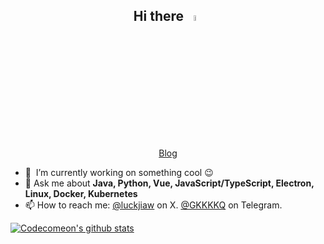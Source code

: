 <h2 align="center">
Hi there <a href="https://www.gautamkrishnar.com/"><img src="https://media.giphy.com/media/hvRJCLFzcasrR4ia7z/giphy.gif" width="5%"></a>
</h2>

<p align="center">
  <a href="https://jwinks.com">Blog</a>
</p>

- 🔭 &nbsp;I’m currently working on something cool :wink:
- 💬 Ask me about **Java, Python, Vue, JavaScript/TypeScript, Electron, Linux, Docker, Kubernetes**
- 📫 How to reach me: [@luckjiaw](https://x.com/luckjiaw) on X. [@GKKKKQ](https://t.me/GKKKKQ) on Telegram.


[![Codecomeon's github stats](https://github-readme-stats.vercel.app/api?username=luckjiawei)](https://github.com/anuraghazra/github-readme-stats)